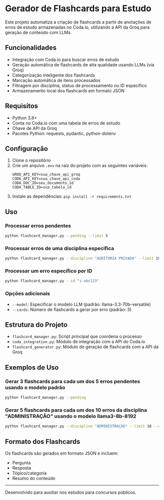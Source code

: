 # Gerador de Flashcards para Estudo

Este projeto automatiza a criação de flashcards a partir de anotações de erros de estudo armazenadas no Coda.io, utilizando a API da Groq para geração de conteúdo com LLMs.

## Funcionalidades

- Integração com Coda.io para buscar erros de estudo
- Geração automática de flashcards de alta qualidade usando LLMs (via Groq)
- Categorização inteligente dos flashcards
- Marcação automática de itens processados
- Filtragem por disciplina, status de processamento ou ID específico
- Armazenamento local dos flashcards em formato JSON

## Requisitos

- Python 3.8+
- Conta no Coda.io com uma tabela de erros de estudo
- Chave de API da Groq
- Pacotes Python: requests, pydantic, python-dotenv

## Configuração

1. Clone o repositório
2. Crie um arquivo `.env` na raiz do projeto com as seguintes variáveis:
   ```
   GROQ_API_KEY=sua_chave_api_groq
   CODA_API_KEY=sua_chave_api_coda
   CODA_DOC_ID=seu_documento_id
   CODA_TABLE_ID=sua_tabela_id
   ```
3. Instale as dependências: `pip install -r requirements.txt`

## Uso

### Processar erros pendentes
```bash
python flashcard_manager.py --pending --limit 5
```

### Processar erros de uma disciplina específica
```bash
python flashcard_manager.py --discipline "AUDITORIA PRIVADA" --limit 10
```

### Processar um erro específico por ID
```bash
python flashcard_manager.py --id "i-abc123"
```

### Opções adicionais
- `--model`: Especificar o modelo LLM (padrão: llama-3.3-70b-versatile)
- `--cards`: Número de flashcards a gerar por erro (padrão: 3)

## Estrutura do Projeto

- `flashcard_manager.py`: Script principal que coordena o processo
- `coda_integration.py`: Módulo de integração com a API do Coda.io
- `flashcard_generator.py`: Módulo de geração de flashcards com a API da Groq

## Exemplos de Uso

### Gerar 3 flashcards para cada um dos 5 erros pendentes usando o modelo padrão
```bash
python flashcard_manager.py --pending
```

### Gerar 5 flashcards para cada um dos 10 erros da disciplina "ADMINISTRAÇÃO" usando o modelo llama3-8b-8192
```bash
python flashcard_manager.py --discipline "ADMINISTRAÇÃO" --limit 10 --cards 5 --model llama3-8b-8192
```

## Formato dos Flashcards

Os flashcards são gerados em formato JSON e incluem:
- Pergunta
- Resposta
- Tópico/categoria
- Resumo do conteúdo

---

Desenvolvido para auxiliar nos estudos para concursos públicos.